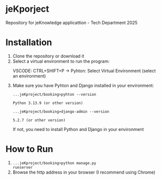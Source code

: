 # jeKporject
Repository for jeKnowledge applicattion - Tech Department 2025

# Installation
1. Clone the repository or download it
2. Select a virtual environment to run the program:
     <p>VSCODE: CTRL+SHIFT+P -> Pyhton: Select Virtual Environment (select an environment)</p>
3. Make sure you have Pyhton and Django installed in your environment:
     <p><code>...jeKproject/booking>pyhton --version</code>
     <p><code>Python 3.13.9 (or other version)</code>
     <p><code>...jeKproject/booking>django-admin --version</code>
     <p><code>5.2.7 (or other version)</code></p>
   If not, you need to install Python and Django in your environment
   
# How to Run
1. <code>...jeKproject/booking>python manage.py runserver</code>
2. Browse the http address in your browser (I recommend using Chrome)
     
